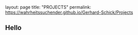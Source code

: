 layout: page
title: "PROJECTS"
permalink: https://wahrheitssuchender.github.io/Gerhard-Schick/Projects
## Hello
